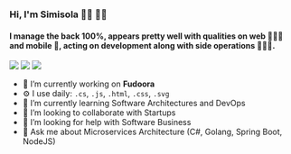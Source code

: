<!-- ** ### Hi there 👋 -->

### Hi, I'm Simisola 👋🏾 🧔🏻
#### I manage the back 100%, appears pretty well with qualities on web 👨🏿‍💻 and mobile 📱, acting on development along with side operations 👷🏿‍♂️.
[![](https://img.shields.io/badge/LinkedIn-bolajioyeneye-blue)](https://www.linkedin.com/in/bolajioyeneye/)
[![](https://img.shields.io/badge/Gmail-simisola.oyeneye%40gmail.com-red)](mailto:simisola.oyeneye@gmail.com)
[![](https://img.shields.io/badge/Skype-live:ibrahim.oyeneye-blue)](live:ibrahim.oyeneye)

<!--
**bioyeneye/bioyeneye** is a ✨ _special_ ✨ repository because its `README.md` (this file) appears on your GitHub profile.
[![](https://img.shields.io/badge/HackerRank-bioyeneye-brightgreen)](https://www.hackerrank.com/bioyeneye)
-->

- 🏢 I’m currently working on **Fudoora**
- ⚙️ I use daily: `.cs`, `.js`, `.html`, `.css`, `.svg`
- 🌱 I’m currently learning Software Architectures and DevOps
- 👯 I’m looking to collaborate with Startups
- 🤔 I’m looking for help with Software Business
- 💬 Ask me about Microservices Architecture (C#, Golang, Spring Boot, NodeJS)

<!-- ***
- 📫 How to reach me: 
- 😄 Pronouns: ...
- ⚡ Fun fact: ...
-->

